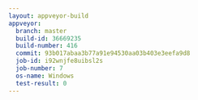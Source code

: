 ```yaml
---
layout: appveyor-build
appveyor:
  branch: master
  build-id: 36669235
  build-number: 416
  commit: 93b017abaa3b77a91e94530aa03b403e3eefa9d8
  job-id: i92wnjfe8uibsl2s
  job-number: 7
  os-name: Windows
  test-result: 0
---
```

